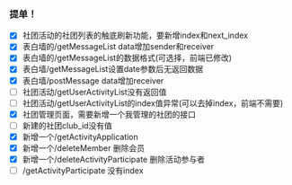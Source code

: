 ### 提单！
* [x] 社团活动的社团列表的触底刷新功能，要新增index和next_index
* [x] 表白墙的/getMessageList data增加sender和receiver
* [x] 表白墙的/getMessageList的数据格式(可选择，前端已修改)
* [x] 表白墙/getMessageList设置date参数后无返回数据
* [x] 表白墙/postMessage data增加receiver
* [ ] 社团活动/getUserActivityList没有返回值
* [ ] 社团活动/getUserActivityList的index值异常(可以去掉index，前端不需要)
* [x] 社团管理页面，需要新增一个我管理的社团的接口
* [ ] 新建的社团club_id没有值
* [x] 新增一个/getActivityApplication
* [x] 新增一个/deleteMember 删除会员
* [x] 新增一个/deleteActivityParticipate 删除活动参与者
* [ ] /getActivityParticipate 没有index